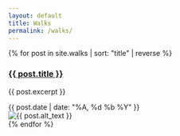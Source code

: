 ```yaml
---
layout: default
title: Walks
permalink: /walks/
---
```

<section class="mw10 center">
{% for post in site.walks | sort: "title" | reverse %}
 <article class="pv4  ph3 ph0-l">
      <div class="flex flex-column flex-row-ns">
        <div class="w-100 w-60-ns pr3-ns order-2 order-1-ns">
          <a href="{{site.baseurl}}{{ post.url }}" title="Read about {{ post.title }}">
            <h1 class="f3 dark-grayish-red avenir mt0 lh-title">
              {{ post.title }}
            </h1>
          </a>
          <p class="f4 fw4 f4-l lh-copy avenir ink">
              {{ post.excerpt }}
          </p>
         <time class="f6 db $dark-cyan">{{ post.date | date: "%A, %d %b %Y" }}</time>
         </div>
        <div class="pl3-ns order-1 order-2-ns mb4 mb0-ns w-100 w-40-ns">
          <img src="{{ post.preview }}" class="db" alt="{{ post.alt_text }}">
        </div>
      </div>
    </article>
{% endfor %}
</section>
